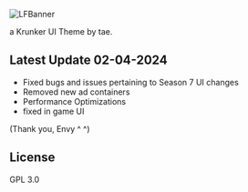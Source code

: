 ![LFBanner](https://github.com/whuuayu/lemonfish-css/assets/91711751/ef47e54a-9b6c-4b1d-af63-2d9d7d8912a7)

a Krunker UI Theme by tae.

## Latest Update 02-04-2024

- Fixed bugs and issues pertaining to Season 7 UI changes
- Removed new ad containers
- Performance Optimizations
- fixed in game UI

(Thank you, Envy ^ ^)

## License

GPL 3.0
